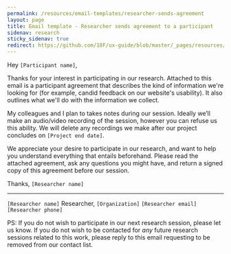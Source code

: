 ```yaml
---
permalink: /resources/email-templates/researcher-sends-agreement
layout: page
title: Email template - Researcher sends agreement to a participant
sidenav: research
sticky_sidenav: true
redirect: https://github.com/18F/ux-guide/blob/master/_pages/resources/email-templates/researcher-sends-agreement.md
---
```


Hey `[Participant name]`,

Thanks for your interest in participating in our research. Attached to this email is a participant agreement that describes the kind of information we're looking for (for example, candid feedback on our website's usability). It also outlines what we'll do with the information we collect.

My colleagues and I plan to takes notes during our session. Ideally we’ll make an audio/video recording of the session, however you can refuse us this ability. We will delete any recordings we make after our project concludes on `[Project end date]`.

We appreciate your desire to participate in our research, and want to help you understand everything that entails beforehand. Please read the attached agreement, ask any questions you might have, and return a signed copy of this agreement before our session.

Thanks,
`[Researcher name]`

---

`[Researcher name]`
Researcher, `[Organization]`
`[Researcher email]`
`[Researcher phone]`


PS: If you do not wish to participate in our next research session, please let us know. If you do not wish to be contacted for *any* future research sessions related to this work, please reply to this email requesting to be removed from our contact list.
